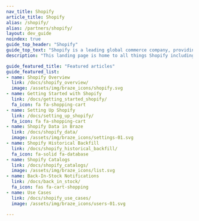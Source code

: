 ```yaml
---
nav_title: Shopify
article_title: Shopify
alias: /shopify/
alias: /partners/shopify/
layout: dev_guide
noindex: true
guide_top_header: "Shopify"
guide_top_text: "Shopify is a leading global commerce company, providing trusted tools to start, grow, market, and manage a retail business of any size. Shopify makes commerce better for everyone with a platform and services that are engineered for reliability while delivering a better shopping experience for consumers everywhere."
description: "This landing page is home to all things Shopify including a Shopify overview, setting up Shopify, Shopify data processing, and more."

guide_featured_title: "Featured articles"
guide_featured_list:
- name: Shopify Overview
  link: /docs/shopify_overview/
  image: /assets/img/braze_icons/shopify.svg
- name: Getting Started with Shopify
  link: /docs/getting_started_shopify/
  fa_icon: fa fa-shopping-cart
- name: Setting Up Shopify
  link: /docs/setting_up_shopify/
  fa_icon: fa fa-shopping-cart
- name: Shopify Data in Braze
  link: /docs/shopify_data/
  image: /assets/img/braze_icons/settings-01.svg
- name: Shopify Historical Backfill
  link: /docs/shopify_historical_backfill/
  fa_icon: fa-solid fa-database
- name: Shopify Catalogs
  link: /docs/shopify_catalogs/
  image: /assets/img/braze_icons/list.svg
- name: Back-In-Stock Notifications
  link: /docs/back_in_stock/
  fa_icon: fas fa-cart-shopping
- name: Use Cases
  link: /docs/shopify_use_cases/
  image: /assets/img/braze_icons/users-01.svg

---
```

<br><br>